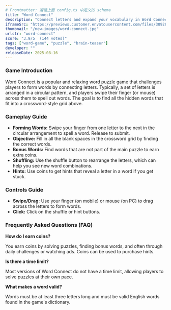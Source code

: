 ```yaml
---
# Frontmatter: 遵循上面 config.ts 中定义的 schema
title: "Word Connect"
description: "Connect letters and expand your vocabulary in Word Connect, an addictive word puzzle game! Swipe to form words from a circular set of letters and fill in the crossword-style blanks. Discover bonus words, use hints, and challenge yourself across thousands of levels in this relaxing brain-teaser."
iframeSrc: "https://previews.customer.envatousercontent.com/files/309288677/index.html"
thumbnail: "/new-images/word-connect.jpg"
urlstr: "word-connect"
score: "3.9/5  (144 votes)"
tags: ["word-game", "puzzle", "brain-teaser"]
developer: ""
releaseDate: 2025-08-16
---
```


### Game Introduction

Word Connect is a popular and relaxing word puzzle game that challenges players to form words by connecting letters. Typically, a set of letters is arranged in a circular pattern, and players swipe their finger (or mouse) across them to spell out words. The goal is to find all the hidden words that fit into a crossword-style grid above.

### Gameplay Guide

- **Forming Words:** Swipe your finger from one letter to the next in the circular arrangement to spell a word. Release to submit.
- **Objective:** Fill in all the blank spaces in the crossword grid by finding the correct words.
- **Bonus Words:** Find words that are not part of the main puzzle to earn extra coins.
- **Shuffling:** Use the shuffle button to rearrange the letters, which can help you see new word combinations.
- **Hints:** Use coins to get hints that reveal a letter in a word if you get stuck.

### Controls Guide

- **Swipe/Drag:** Use your finger (on mobile) or mouse (on PC) to drag across the letters to form words.
- **Click:** Click on the shuffle or hint buttons.

### Frequently Asked Questions (FAQ)

**How do I earn coins?**

You earn coins by solving puzzles, finding bonus words, and often through daily challenges or watching ads. Coins can be used to purchase hints.

**Is there a time limit?**

Most versions of Word Connect do not have a time limit, allowing players to solve puzzles at their own pace.

**What makes a word valid?**

Words must be at least three letters long and must be valid English words found in the game's dictionary.

